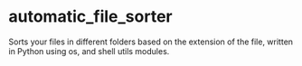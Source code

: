 # automatic_file_sorter
Sorts your files in different folders based on the extension of the file, written in Python using os, and shell utils modules.
